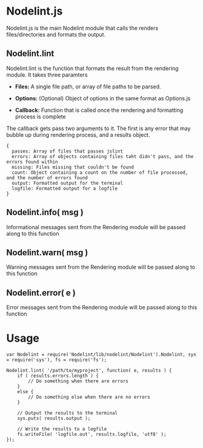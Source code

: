 Nodelint.js
===========

Nodelint.js is the main Nodelint module that calls the renders files/directories and formats the output.


Nodelint.lint
-------------

Nodelint.lint is the function that formats the result from the rendering module. It takes three paramters

- **Files:** A single file path, or array of file paths to be parsed.

- **Options:** (Optional) Object of options in the same format as Options.js

- **Callback:** Function that is called once the rendering and formatting process is complete



The callback gets pass two arguments to it. The first is any error that may bubble up during rendering process, and a results object.

	{
	  passes: Array of files that passes jslint
	  errors: Array of objects containing files taht didn't pass, and the errors found within
	  missing: Files missing that couldn't be found
	  count: Object containing a count on the number of file processed, and the number of errors found
	  output: Formatted output for the terminal
	  logfile: Formatted output for a logfile
	}


Nodelint.info( msg )
--------------------

Informational messages sent from the Rendering module will be passed along to this function


Nodelint.warn( msg )
--------------------

Warning messages sent from the Rendering module will be passed along to this function


Nodelint.error( e )
-------------------

Error messages sent from the Rendering module will be passed along to this function


Usage
=====

	var Nodelint = require('Nodelint/lib/nodelint/Nodelint').Nodelint, sys = require('sys'), fs = require('fs');

	Nodelint.lint( '/path/to/myproject', function( e, results ) {
		if ( results.errors.length ) {
			// Do something when there are errors
		}
		else {
			// Do something else when there are no errors
		}

		// Output the results to the terminal
		sys.puts( results.output );

		// Write the results to a logfile
		fs.writeFile( 'logfile.out', results.logfile, 'utf8' );
	});
